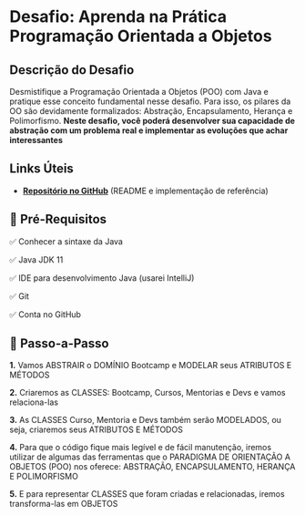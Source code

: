 # Desafio: Aprenda na Prática Programação Orientada a Objetos

## Descrição do Desafio

Desmistifique a Programação Orientada a Objetos (POO) com Java e pratique esse conceito fundamental nesse desafio. Para isso, os pilares da OO são devidamente formalizados: Abstração, Encapsulamento, Herança e Polimorfismo. **Neste desafio, você poderá desenvolver sua capacidade de abstração com um problema real e implementar as evoluções que achar interessantes**

## Links Úteis

- **[Repositório no GitHub](https://github.com/cami-la/desafio-poo-dio)** (README e implementação de referência)

## 🛑 Pré-Requisitos


✅ Conhecer a sintaxe da Java

✅ Java JDK 11

✅ IDE para desenvolvimento Java (usarei IntelliJ)

✅ Git

✅ Conta no GitHub

## 👣 Passo-a-Passo


**1.** Vamos ABSTRAIR o DOMÍNIO Bootcamp e MODELAR seus ATRIBUTOS E MÉTODOS

**2.** Criaremos as CLASSES: Bootcamp, Cursos, Mentorias e Devs e vamos relaciona-las

**3.** As CLASSES Curso, Mentoria e Devs também serão MODELADOS, ou seja, criaremos seus ATRIBUTOS E MÉTODOS

**4.** Para que o código fique mais legível e de fácil manutenção, iremos utilizar de algumas das ferramentas que o PARADIGMA DE ORIENTAÇÃO A OBJETOS (POO) nos oferece: ABSTRAÇÃO, ENCAPSULAMENTO, HERANÇA E POLIMORFISMO

**5.** E para representar CLASSES que foram criadas e relacionadas, iremos transforma-las em OBJETOS